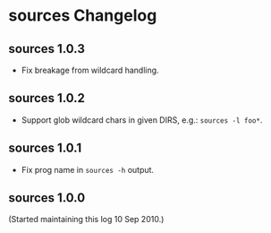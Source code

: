 # sources Changelog

## sources 1.0.3

- Fix breakage from wildcard handling.

## sources 1.0.2

- Support glob wildcard chars in given DIRS, e.g.: `sources -l foo*`.

## sources 1.0.1

- Fix prog name in `sources -h` output.

## sources 1.0.0

(Started maintaining this log 10 Sep 2010.)

